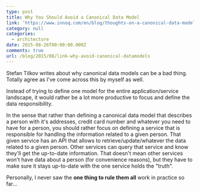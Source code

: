```yaml
---
type: post
title: Why You Should Avoid a Canonical Data Model
link: 'https://www.innoq.com/en/blog/thoughts-on-a-canonical-data-model/'
category: null
categories:
  - architecture
date: 2015-08-26T00:00:00.000Z
comments: true
url: /blog/2015/08/link-why-avoid-canonical-datamodels
---
```


Stefan Tilkov writes about why canonical data models can be a bad thing. Totally agree as I've come across this by myself as well.

Instead of trying to define one model for the entire application/service landscape, it would rather be a lot more productive to focus and define the data responsibility. 

In the sense that rather than defining a canonical data model that describes a person with it's addresses, credit card number and whatever you need to have for a person, you should rather focus on defining a service that is responsible for handling the information related to a given person. That given service has an API that allows to retrieve/update/whatever the data related to a given person. Other services can query that service and know they'll get the up-to-date information. That doesn't mean other services won't have data about a person (for convenience reasons), but they have to make sure it stays up-to-date with the one service holds the "truth".

Personally, I never saw the **one thing to rule them all** work in practice so far...
